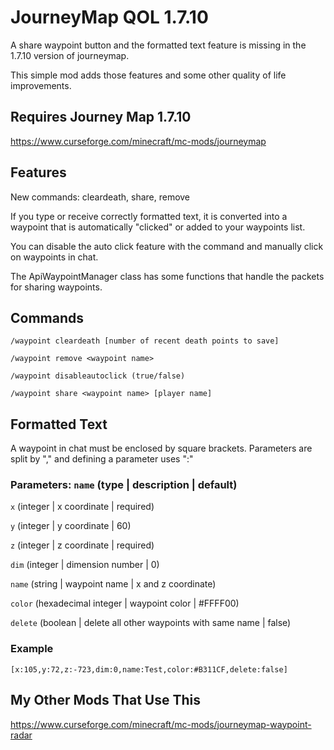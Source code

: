 # JourneyMap QOL 1.7.10
A share waypoint button and the formatted text feature is missing in the 1.7.10 version of journeymap. 

This simple mod adds those features and some other quality of life improvements. 
## Requires Journey Map 1.7.10
https://www.curseforge.com/minecraft/mc-mods/journeymap
## Features
New commands: cleardeath, share, remove

If you type or receive correctly formatted text, it is converted into a waypoint that is automatically "clicked" or added to your waypoints list.

You can disable the auto click feature with the command and manually click on waypoints in chat.

The ApiWaypointManager class has some functions that handle the packets for sharing waypoints.
## Commands
`/waypoint cleardeath [number of recent death points to save]`

`/waypoint remove <waypoint name>`

`/waypoint disableautoclick (true/false)`

`/waypoint share <waypoint name> [player name]`
## Formatted Text
A waypoint in chat must be enclosed by square brackets. Parameters are split by "," and defining a parameter uses ":"
### Parameters: `name` (type | description | default)
`x` (integer | x coordinate | required)

`y` (integer | y coordinate | 60)

`z` (integer | z coordinate | required)

`dim` (integer | dimension number | 0)

`name` (string | waypoint name | x and z coordinate)

`color` (hexadecimal integer | waypoint color | #FFFF00)

`delete` (boolean | delete all other waypoints with same name | false)
### Example
`[x:105,y:72,z:-723,dim:0,name:Test,color:#B311CF,delete:false]`
## My Other Mods That Use This
https://www.curseforge.com/minecraft/mc-mods/journeymap-waypoint-radar
